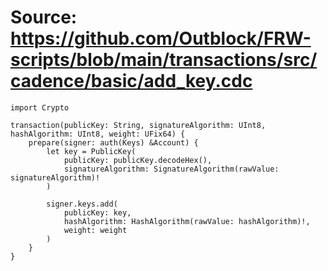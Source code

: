 # Source: https://github.com/Outblock/FRW-scripts/blob/main/transactions/src/cadence/basic/add_key.cdc

```
import Crypto

transaction(publicKey: String, signatureAlgorithm: UInt8, hashAlgorithm: UInt8, weight: UFix64) {
    prepare(signer: auth(Keys) &Account) {
        let key = PublicKey(
            publicKey: publicKey.decodeHex(),
            signatureAlgorithm: SignatureAlgorithm(rawValue: signatureAlgorithm)!
        )

        signer.keys.add(
            publicKey: key,
            hashAlgorithm: HashAlgorithm(rawValue: hashAlgorithm)!,
            weight: weight
        )
    }
}
```